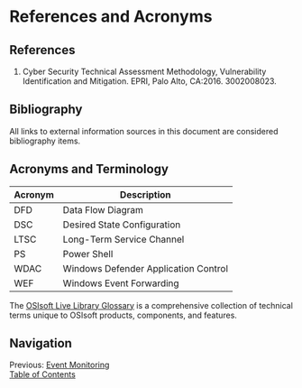# References and Acronyms

## References
1.	Cyber Security Technical Assessment Methodology, Vulnerability Identification and Mitigation. EPRI, Palo Alto, CA:2016. 3002008023. 

## Bibliography
All links to external information sources in this document are considered bibliography items.

## Acronyms and Terminology
| Acronym | Description |
| --- | --- |  
| DFD | Data Flow Diagram |  
| DSC | Desired State Configuration | 
| LTSC | Long-Term Service Channel |  
| PS | Power Shell |  
| WDAC | Windows Defender Application Control |  
| WEF | Windows Event Forwarding |

The [OSIsoft Live Library Glossary](https://livelibrary.osisoft.com/LiveLibrary/content/en/glossary-v1/GUID-8D6FF9E3-1A79-4C81-B5EE-74CFF69FDF2D) is a comprehensive collection of technical terms unique to OSIsoft products, components, and features. 

## Navigation
Previous: [Event Monitoring](Event%20Monitoring.md)  
[Table of Contents](Table%20of%20Contents.md)